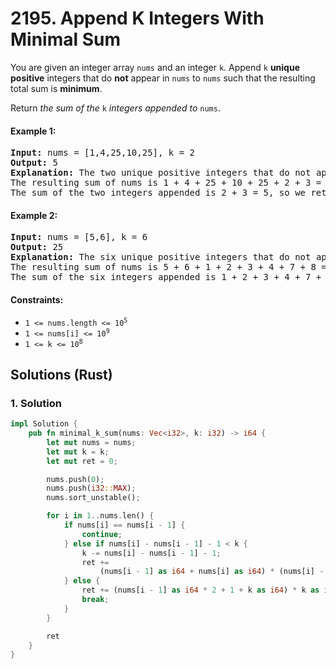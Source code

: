 # 2195. Append K Integers With Minimal Sum
You are given an integer array `nums` and an integer `k`. Append `k` **unique positive** integers that do **not** appear in `nums` to `nums` such that the resulting total sum is **minimum**.

Return *the sum of the* `k` *integers appended to* `nums`.

#### Example 1:
<pre>
<strong>Input:</strong> nums = [1,4,25,10,25], k = 2
<strong>Output:</strong> 5
<strong>Explanation:</strong> The two unique positive integers that do not appear in nums which we append are 2 and 3.
The resulting sum of nums is 1 + 4 + 25 + 10 + 25 + 2 + 3 = 70, which is the minimum.
The sum of the two integers appended is 2 + 3 = 5, so we return 5.
</pre>

#### Example 2:
<pre>
<strong>Input:</strong> nums = [5,6], k = 6
<strong>Output:</strong> 25
<strong>Explanation:</strong> The six unique positive integers that do not appear in nums which we append are 1, 2, 3, 4, 7, and 8.
The resulting sum of nums is 5 + 6 + 1 + 2 + 3 + 4 + 7 + 8 = 36, which is the minimum.
The sum of the six integers appended is 1 + 2 + 3 + 4 + 7 + 8 = 25, so we return 25.
</pre>

#### Constraints:
* <code>1 <= nums.length <= 10<sup>5</sup></code>
* <code>1 <= nums[i] <= 10<sup>9</sup></code>
* <code>1 <= k <= 10<sup>8</sup></code>

## Solutions (Rust)

### 1. Solution
```Rust
impl Solution {
    pub fn minimal_k_sum(nums: Vec<i32>, k: i32) -> i64 {
        let mut nums = nums;
        let mut k = k;
        let mut ret = 0;

        nums.push(0);
        nums.push(i32::MAX);
        nums.sort_unstable();

        for i in 1..nums.len() {
            if nums[i] == nums[i - 1] {
                continue;
            } else if nums[i] - nums[i - 1] - 1 < k {
                k -= nums[i] - nums[i - 1] - 1;
                ret +=
                    (nums[i - 1] as i64 + nums[i] as i64) * (nums[i] - nums[i - 1] - 1) as i64 / 2;
            } else {
                ret += (nums[i - 1] as i64 * 2 + 1 + k as i64) * k as i64 / 2;
                break;
            }
        }

        ret
    }
}
```
